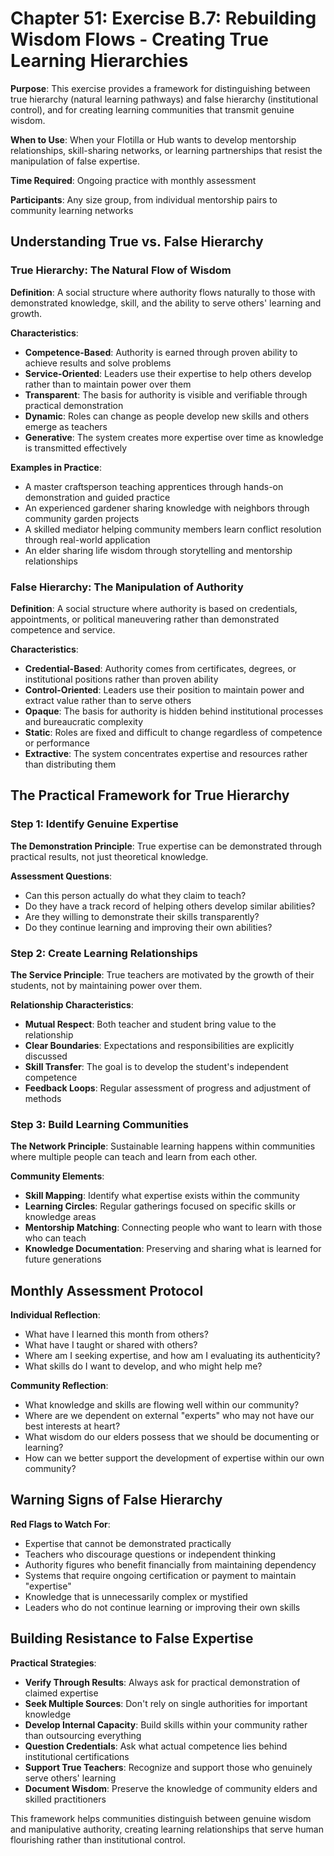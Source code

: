 # Chapter 51: Exercise B.7: Rebuilding Wisdom Flows - Creating True Learning Hierarchies

**Purpose**: This exercise provides a framework for distinguishing between true hierarchy (natural learning pathways) and false hierarchy (institutional control), and for creating learning communities that transmit genuine wisdom.

**When to Use**: When your Flotilla or Hub wants to develop mentorship relationships, skill-sharing networks, or learning partnerships that resist the manipulation of false expertise.

**Time Required**: Ongoing practice with monthly assessment

**Participants**: Any size group, from individual mentorship pairs to community learning networks

## Understanding True vs. False Hierarchy

### True Hierarchy: The Natural Flow of Wisdom

**Definition**: A social structure where authority flows naturally to those with demonstrated knowledge, skill, and the ability to serve others' learning and growth.

**Characteristics**:

- **Competence-Based**: Authority is earned through proven ability to achieve results and solve problems
- **Service-Oriented**: Leaders use their expertise to help others develop rather than to maintain power over them
- **Transparent**: The basis for authority is visible and verifiable through practical demonstration
- **Dynamic**: Roles can change as people develop new skills and others emerge as teachers
- **Generative**: The system creates more expertise over time as knowledge is transmitted effectively

**Examples in Practice**:

- A master craftsperson teaching apprentices through hands-on demonstration and guided practice
- An experienced gardener sharing knowledge with neighbors through community garden projects
- A skilled mediator helping community members learn conflict resolution through real-world application
- An elder sharing life wisdom through storytelling and mentorship relationships

### False Hierarchy: The Manipulation of Authority

**Definition**: A social structure where authority is based on credentials, appointments, or political maneuvering rather than demonstrated competence and service.

**Characteristics**:

- **Credential-Based**: Authority comes from certificates, degrees, or institutional positions rather than proven ability
- **Control-Oriented**: Leaders use their position to maintain power and extract value rather than to serve others
- **Opaque**: The basis for authority is hidden behind institutional processes and bureaucratic complexity
- **Static**: Roles are fixed and difficult to change regardless of competence or performance
- **Extractive**: The system concentrates expertise and resources rather than distributing them

## The Practical Framework for True Hierarchy

### Step 1: Identify Genuine Expertise

**The Demonstration Principle**: True expertise can be demonstrated through practical results, not just theoretical knowledge.

**Assessment Questions**:

- Can this person actually do what they claim to teach?
- Do they have a track record of helping others develop similar abilities?
- Are they willing to demonstrate their skills transparently?
- Do they continue learning and improving their own abilities?

### Step 2: Create Learning Relationships

**The Service Principle**: True teachers are motivated by the growth of their students, not by maintaining power over them.

**Relationship Characteristics**:

- **Mutual Respect**: Both teacher and student bring value to the relationship
- **Clear Boundaries**: Expectations and responsibilities are explicitly discussed
- **Skill Transfer**: The goal is to develop the student's independent competence
- **Feedback Loops**: Regular assessment of progress and adjustment of methods

### Step 3: Build Learning Communities

**The Network Principle**: Sustainable learning happens within communities where multiple people can teach and learn from each other.

**Community Elements**:

- **Skill Mapping**: Identify what expertise exists within the community
- **Learning Circles**: Regular gatherings focused on specific skills or knowledge areas
- **Mentorship Matching**: Connecting people who want to learn with those who can teach
- **Knowledge Documentation**: Preserving and sharing what is learned for future generations

## Monthly Assessment Protocol

**Individual Reflection**:

- What have I learned this month from others?
- What have I taught or shared with others?
- Where am I seeking expertise, and how am I evaluating its authenticity?
- What skills do I want to develop, and who might help me?

**Community Reflection**:

- What knowledge and skills are flowing well within our community?
- Where are we dependent on external "experts" who may not have our best interests at heart?
- What wisdom do our elders possess that we should be documenting or learning?
- How can we better support the development of expertise within our own community?

## Warning Signs of False Hierarchy

**Red Flags to Watch For**:

- Expertise that cannot be demonstrated practically
- Teachers who discourage questions or independent thinking
- Authority figures who benefit financially from maintaining dependency
- Systems that require ongoing certification or payment to maintain "expertise"
- Knowledge that is unnecessarily complex or mystified
- Leaders who do not continue learning or improving their own skills

## Building Resistance to False Expertise

**Practical Strategies**:

- **Verify Through Results**: Always ask for practical demonstration of claimed expertise
- **Seek Multiple Sources**: Don't rely on single authorities for important knowledge
- **Develop Internal Capacity**: Build skills within your community rather than outsourcing everything
- **Question Credentials**: Ask what actual competence lies behind institutional certifications
- **Support True Teachers**: Recognize and support those who genuinely serve others' learning
- **Document Wisdom**: Preserve the knowledge of community elders and skilled practitioners

This framework helps communities distinguish between genuine wisdom and manipulative authority, creating learning relationships that serve human flourishing rather than institutional control.
